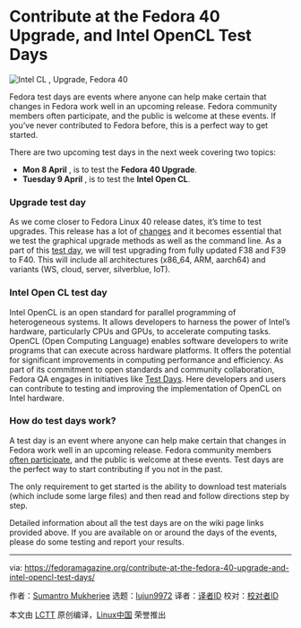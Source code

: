 [#]: subject: "Contribute at the Fedora 40 Upgrade, and Intel OpenCL Test Days"
[#]: via: "https://fedoramagazine.org/contribute-at-the-fedora-40-upgrade-and-intel-opencl-test-days/"
[#]: author: "Sumantro Mukherjee https://fedoramagazine.org/author/sumantrom/"
[#]: collector: "lujun9972/lctt-scripts-1705972010"
[#]: translator: " "
[#]: reviewer: " "
[#]: publisher: " "
[#]: url: " "

Contribute at the Fedora 40 Upgrade, and Intel OpenCL Test Days
======

![Intel CL , Upgrade, Fedora 40][1]

Fedora test days are events where anyone can help make certain that changes in Fedora work well in an upcoming release. Fedora community members often participate, and the public is welcome at these events. If you’ve never contributed to Fedora before, this is a perfect way to get started.

There are two upcoming test days in the next week covering two topics:

  * **Mon 8 April** , is to test the **Fedora 40 Upgrade**.
  * **Tuesday 9 April** , is to test the **Intel Open CL**.



### Upgrade test day

As we come closer to Fedora Linux 40 release dates, it’s time to test upgrades. This release has a lot of [changes][2] and it becomes essential that we test the graphical upgrade methods as well as the command line. As a part of this [test day][3], we will test upgrading from fully updated F38 and F39 to F40. This will include all architectures (x86_64, ARM, aarch64) and variants (WS, cloud, server, silverblue, IoT).

### Intel Open CL test day

Intel OpenCL is an open standard for parallel programming of heterogeneous systems. It allows developers to harness the power of Intel’s hardware, particularly CPUs and GPUs, to accelerate computing tasks. OpenCL (Open Computing Language) enables software developers to write programs that can execute across hardware platforms. It offers the potential for significant improvements in computing performance and efficiency. As part of its commitment to open standards and community collaboration, Fedora QA engages in initiatives like [Test Days][4]. Here developers and users can contribute to testing and improving the implementation of OpenCL on Intel hardware.

### How do test days work?

A test day is an event where anyone can help make certain that changes in Fedora work well in an upcoming release. Fedora community members [often participate][5], and the public is welcome at these events. Test days are the perfect way to start contributing if you not in the past.

The only requirement to get started is the ability to download test materials (which include some large files) and then read and follow directions step by step.

Detailed information about all the test days are on the wiki page links provided above. If you are available on or around the days of the events, please do some testing and report your results.

--------------------------------------------------------------------------------

via: https://fedoramagazine.org/contribute-at-the-fedora-40-upgrade-and-intel-opencl-test-days/

作者：[Sumantro Mukherjee][a]
选题：[lujun9972][b]
译者：[译者ID](https://github.com/译者ID)
校对：[校对者ID](https://github.com/校对者ID)

本文由 [LCTT](https://github.com/LCTT/TranslateProject) 原创编译，[Linux中国](https://linux.cn/) 荣誉推出

[a]: https://fedoramagazine.org/author/sumantrom/
[b]: https://github.com/lujun9972
[1]: https://fedoramagazine.org/wp-content/uploads/2023/03/Test_Days-816x345.jpg
[2]: https://fedoraproject.org/wiki/Releases/40/ChangeSet
[3]: http://fedoraproject.org/wiki/Test_Day:2024-04-08_F40_Upgrade_Test_Day
[4]: http://fedoraproject.org/wiki/Test_Day:2024-04-09_Intel_Open_CL
[5]: https://fedoramagazine.org/?s=test+days
